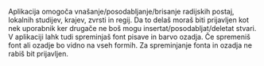 Aplikacija omogoča vnašanje/posodabljanje/brisanje radijskih postaj, lokalnih studijev, krajev, zvrsti in regij.
Da to delaš moraš biti prijavljen kot nek uporabnik ker drugače ne boš mogu insertat/posodabljat/deletat stvari.
V aplikaciji lahk tudi spreminjaš font pisave in barvo ozadja. Če spremeniš font ali ozadje bo vidno na vseh formih. 
Za spreminjanje fonta in ozadja ne rabiš bit prijavljen.
